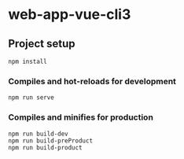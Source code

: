 # web-app-vue-cli3

## Project setup
```
npm install
```

### Compiles and hot-reloads for development
```
npm run serve
```

### Compiles and minifies for production
```
npm run build-dev
npm run build-preProduct
npm run build-product

```
